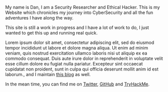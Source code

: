 My name is Dan, I am a Security Researcher and Ethical Hacker. This is my Website which chronicles my journey into CyberSecurity and all the fun adventures I have along the way.

This site is still a work in progress and I have a lot of work to do, I just wanted to get this up and running real quick.

Lorem ipsum dolor sit amet, consectetur adipiscing elit, sed do eiusmod tempor incididunt ut labore et dolore magna aliqua. Ut enim ad minim veniam, quis nostrud exercitation ullamco laboris nisi ut aliquip ex ea commodo consequat. Duis aute irure dolor in reprehenderit in voluptate velit esse cillum dolore eu fugiat nulla pariatur. Excepteur sint occaecat cupidatat non proident, sunt in culpa qui officia deserunt mollit anim id est laborum., and I maintain [this blog](https://github.com/ha3ks/ha3ks.github.io) as well.

In the mean time, you can find me on [Twitter](https://twitter.com/ha3ks), [GitHub](https://github.com/ha3ks) and [TryHackMe](https://tryhackme.com/p/ha3ks).
